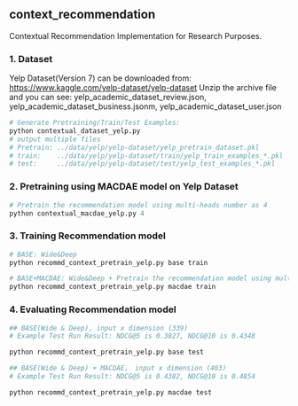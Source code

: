 ## context_recommendation
Contextual Recommendation Implementation for Research Purposes.

### 1. Dataset
Yelp Dataset(Version 7) can be downloaded from: https://www.kaggle.com/yelp-dataset/yelp-dataset
Unzip the archive file and you can see: yelp_academic_dataset_review.json, yelp_academic_dataset_business.jsonm, yelp_academic_dataset_user.json

``` python
# Generate Pretraining/Train/Test Examples:
python contextual_dataset_yelp.py
# output multiple files 
# Pretrain: ../data/yelp/yelp-dataset/yelp_pretrain_dataset.pkl
# train:    ../data/yelp/yelp-dataset/train/yelp_train_examples_*.pkl   * is the 1-10
# test:     ../data/yelp/yelp-dataset/test/yelp_test_examples_*.pkl     * is the 1-2
```

### 2. Pretraining using MACDAE model on Yelp Dataset
``` python
# Pretrain the recommendation model using multi-heads number as 4
python contextual_macdae_yelp.py 4
```

### 3. Training Recommendation model
``` python
# BASE: Wide&Deep
python recommd_context_pretrain_yelp.py base train

# BASE+MACDAE: Wide&Deep + Pretrain the recommendation model using multi-heads number as 4
python recommd_context_pretrain_yelp.py macdae train
```

### 4. Evaluating Recommendation model
``` python
## BASE(Wide & Deep), input x dimension (339)
# Example Test Run Result: NDCG@5 is 0.3827, NDCG@10 is 0.4348

python recommd_context_pretrain_yelp.py base test

## BASE(Wide & Deep) + MACDAE， input x dimension (403)
# Example Test Run Result: NDCG@5 is 0.4382, NDCG@10 is 0.4854

python recommd_context_pretrain_yelp.py macdae test

```
